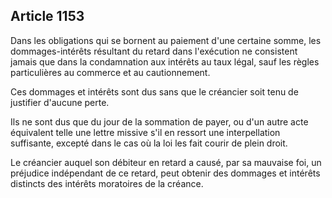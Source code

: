 Article 1153
----
Dans les obligations qui se bornent au paiement d'une certaine somme, les
dommages-intérêts résultant du retard dans l'exécution ne consistent jamais que
dans la condamnation aux intérêts au taux légal, sauf les règles particulières
au commerce et au cautionnement.

Ces dommages et intérêts sont dus sans que le créancier soit tenu de justifier
d'aucune perte.

Ils ne sont dus que du jour de la sommation de payer, ou d'un autre acte
équivalent telle une lettre missive s'il en ressort une interpellation
suffisante, excepté dans le cas où la loi les fait courir de plein droit.

Le créancier auquel son débiteur en retard a causé, par sa mauvaise foi, un
préjudice indépendant de ce retard, peut obtenir des dommages et intérêts
distincts des intérêts moratoires de la créance.
